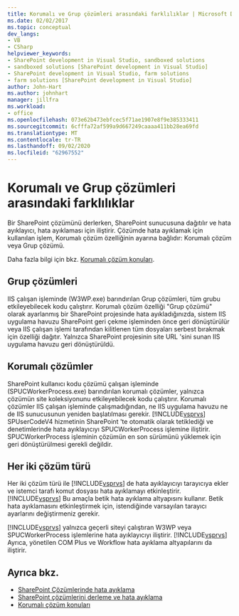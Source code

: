 ```yaml
---
title: Korumalı ve Grup çözümleri arasındaki farklılıklar | Microsoft Docs
ms.date: 02/02/2017
ms.topic: conceptual
dev_langs:
- VB
- CSharp
helpviewer_keywords:
- SharePoint development in Visual Studio, sandboxed solutions
- sandboxed solutions [SharePoint development in Visual Studio]
- SharePoint development in Visual Studio, farm solutions
- farm solutions [SharePoint development in Visual Studio]
author: John-Hart
ms.author: johnhart
manager: jillfra
ms.workload:
- office
ms.openlocfilehash: 073e62b473ebfcec5f71ae1907e8f9e385333411
ms.sourcegitcommit: 6cfffa72af599a9d667249caaaa411bb28ea69fd
ms.translationtype: MT
ms.contentlocale: tr-TR
ms.lasthandoff: 09/02/2020
ms.locfileid: "62967552"
---
```

# <a name="differences-between-sandboxed-and-farm-solutions"></a>Korumalı ve Grup çözümleri arasındaki farklılıklar
  Bir SharePoint çözümünü derlerken, SharePoint sunucusuna dağıtılır ve hata ayıklayıcı, hata ayıklaması için iliştirir. Çözümde hata ayıklamak için kullanılan işlem, Korumalı çözüm özelliğinin ayarına bağlıdır: Korumalı çözüm veya Grup çözümü.

 Daha fazla bilgi için bkz. [Korumalı çözüm konuları](../sharepoint/sandboxed-solution-considerations.md).

## <a name="farm-solutions"></a>Grup çözümleri
 IIS çalışan işleminde (W3WP.exe) barındırılan Grup çözümleri, tüm grubu etkileyebilecek kodu çalıştırır. Korumalı çözüm özelliği "Grup çözümü" olarak ayarlanmış bir SharePoint projesinde hata ayıkladığınızda, sistem IIS uygulama havuzu SharePoint geri çekme işleminden önce geri dönüştürülür veya IIS çalışan işlemi tarafından kilitlenen tüm dosyaları serbest bırakmak için özelliği dağıtır. Yalnızca SharePoint projesinin site URL 'sini sunan IIS uygulama havuzu geri dönüştürüldü.

## <a name="sandboxed-solutions"></a>Korumalı çözümler
 SharePoint kullanıcı kodu çözümü çalışan işleminde (SPUCWorkerProcess.exe) barındırılan korumalı çözümler, yalnızca çözümün site koleksiyonunu etkileyebilecek kodu çalıştırır. Korumalı çözümler IIS çalışan işleminde çalışmadığından, ne IIS uygulama havuzu ne de IIS sunucusunun yeniden başlatılması gerekir. [!INCLUDE[vsprvs](../sharepoint/includes/vsprvs-md.md)] SPUserCodeV4 hizmetinin SharePoint 'te otomatik olarak tetiklediği ve denetimlerinde hata ayıklayıcıyı SPUCWorkerProcess işlemine iliştirir. SPUCWorkerProcess işleminin çözümün en son sürümünü yüklemek için geri dönüştürülmesi gerekli değildir.

## <a name="either-type-of-solution"></a>Her iki çözüm türü
 Her iki çözüm türü ile [!INCLUDE[vsprvs](../sharepoint/includes/vsprvs-md.md)] de hata ayıklayıcıyı tarayıcıya ekler ve istemci tarafı komut dosyası hata ayıklamayı etkinleştirir. [!INCLUDE[vsprvs](../sharepoint/includes/vsprvs-md.md)] Bu amaçla betik hata ayıklama altyapısını kullanır. Betik hata ayıklamasını etkinleştirmek için, istendiğinde varsayılan tarayıcı ayarlarını değiştirmeniz gerekir.

 [!INCLUDE[vsprvs](../sharepoint/includes/vsprvs-md.md)] yalnızca geçerli siteyi çalıştıran W3WP veya SPUCWorkerProcess işlemlerine hata ayıklayıcıyı iliştirir. [!INCLUDE[vsprvs](../sharepoint/includes/vsprvs-md.md)] Ayrıca, yönetilen COM Plus ve Workflow hata ayıklama altyapılarını da iliştirir.

## <a name="see-also"></a>Ayrıca bkz.
- [SharePoint Çözümlerinde hata ayıklama](../sharepoint/debugging-sharepoint-solutions.md)
- [SharePoint çözümlerini derleme ve hata ayıklama](../sharepoint/building-and-debugging-sharepoint-solutions.md)
- [Korumalı çözüm konuları](../sharepoint/sandboxed-solution-considerations.md)
